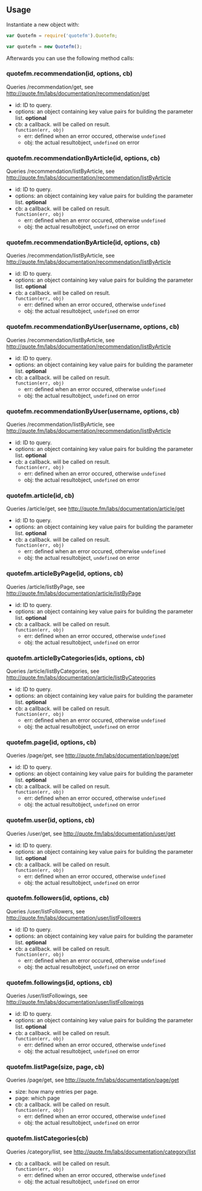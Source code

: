 ## Usage

Instantiate a new object with:

``` javascript
var Quotefm = require('quotefm').Quotefm;

var quotefm = new Quotefm();
```

Afterwards you can use the following method calls:


### quotefm.recommendation(id, options, cb)
Queries /recommendation/get, see <http://quote.fm/labs/documentation/recommendation/get>

 * id: ID to query.
 * options: an object containing key value pairs for building the parameter list. **optional**
 * cb: a callback. will be called on result.  
   ```function(err, obj)```
   * err: defined when an error occured, otherwise ```undefined```
   * obj: the actual resultobject, ```undefined``` on error

### quotefm.recommendationByArticle(id, options, cb)
Queries /recommendation/listByArticle, see <http://quote.fm/labs/documentation/recommendation/listByArticle>

 * id: ID to query.
 * options: an object containing key value pairs for building the parameter list. **optional**
 * cb: a callback. will be called on result.  
   ```function(err, obj)```
   * err: defined when an error occured, otherwise ```undefined```
   * obj: the actual resultobject, ```undefined``` on error

### quotefm.recommendationByArticle(id, options, cb)
Queries /recommendation/listByArticle, see <http://quote.fm/labs/documentation/recommendation/listByArticle>

 * id: ID to query.
 * options: an object containing key value pairs for building the parameter list. **optional**
 * cb: a callback. will be called on result.  
   ```function(err, obj)```
   * err: defined when an error occured, otherwise ```undefined```
   * obj: the actual resultobject, ```undefined``` on error

### quotefm.recommendationByUser(username, options, cb)
Queries /recommendation/listByArticle, see <http://quote.fm/labs/documentation/recommendation/listByArticle>

 * id: ID to query.
 * options: an object containing key value pairs for building the parameter list. **optional**
 * cb: a callback. will be called on result.  
   ```function(err, obj)```
   * err: defined when an error occured, otherwise ```undefined```
   * obj: the actual resultobject, ```undefined``` on error

### quotefm.recommendationByUser(username, options, cb)
Queries /recommendation/listByArticle, see <http://quote.fm/labs/documentation/recommendation/listByArticle>

 * id: ID to query.
 * options: an object containing key value pairs for building the parameter list. **optional**
 * cb: a callback. will be called on result.  
   ```function(err, obj)```
   * err: defined when an error occured, otherwise ```undefined```
   * obj: the actual resultobject, ```undefined``` on error

### quotefm.article(id, cb)
Queries /article/get, see <http://quote.fm/labs/documentation/article/get>

 * id: ID to query.
 * options: an object containing key value pairs for building the parameter list. **optional**
 * cb: a callback. will be called on result.  
   ```function(err, obj)```
   * err: defined when an error occured, otherwise ```undefined```
   * obj: the actual resultobject, ```undefined``` on error

### quotefm.articleByPage(id, options, cb)
Queries /article/listByPage, see <http://quote.fm/labs/documentation/article/listByPage>

 * id: ID to query.
 * options: an object containing key value pairs for building the parameter list. **optional**
 * cb: a callback. will be called on result.  
   ```function(err, obj)```
   * err: defined when an error occured, otherwise ```undefined```
   * obj: the actual resultobject, ```undefined``` on error

### quotefm.articleByCategories(ids, options, cb)
Queries /article/listByCategories, see <http://quote.fm/labs/documentation/article/listByCategories>

 * id: ID to query.
 * options: an object containing key value pairs for building the parameter list. **optional**
 * cb: a callback. will be called on result.  
   ```function(err, obj)```
   * err: defined when an error occured, otherwise ```undefined```
   * obj: the actual resultobject, ```undefined``` on error

### quotefm.page(id, options, cb)
Queries /page/get, see <http://quote.fm/labs/documentation/page/get>

 * id: ID to query.
 * options: an object containing key value pairs for building the parameter list. **optional**
 * cb: a callback. will be called on result.  
   ```function(err, obj)```
   * err: defined when an error occured, otherwise ```undefined```
   * obj: the actual resultobject, ```undefined``` on error

### quotefm.user(id, options, cb)
Queries /user/get, see <http://quote.fm/labs/documentation/user/get>

 * id: ID to query.
 * options: an object containing key value pairs for building the parameter list. **optional**
 * cb: a callback. will be called on result.  
   ```function(err, obj)```
   * err: defined when an error occured, otherwise ```undefined```
   * obj: the actual resultobject, ```undefined``` on error

### quotefm.followers(id, options, cb)
Queries /user/listFollowers, see <http://quote.fm/labs/documentation/user/listFollowers>

 * id: ID to query.
 * options: an object containing key value pairs for building the parameter list. **optional**
 * cb: a callback. will be called on result.  
   ```function(err, obj)```
   * err: defined when an error occured, otherwise ```undefined```
   * obj: the actual resultobject, ```undefined``` on error

### quotefm.followings(id, options, cb)
Queries /user/listFollowings, see <http://quote.fm/labs/documentation/user/listFollowings>

 * id: ID to query.
 * options: an object containing key value pairs for building the parameter list. **optional**
 * cb: a callback. will be called on result.  
   ```function(err, obj)```
   * err: defined when an error occured, otherwise ```undefined```
   * obj: the actual resultobject, ```undefined``` on error

### quotefm.listPage(size, page, cb)
Queries /page/get, see <http://quote.fm/labs/documentation/page/get>

 * size: how many entries per page.
 * page: which page
 * cb: a callback. will be called on result.  
   ```function(err, obj)```
   * err: defined when an error occured, otherwise ```undefined```
   * obj: the actual resultobject, ```undefined``` on error

### quotefm.listCategories(cb)
Queries /category/list, see <http://quote.fm/labs/documentation/category/list>

 * cb: a callback. will be called on result.  
   ```function(err, obj)```
   * err: defined when an error occured, otherwise ```undefined```
   * obj: the actual resultobject, ```undefined``` on error
